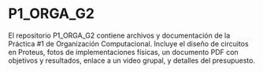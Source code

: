 # P1_ORGA_G2
 El repositorio P1_ORGA_G2 contiene archivos y documentación de la Práctica #1 de Organización Computacional. Incluye el diseño de circuitos en Proteus, fotos de implementaciones físicas, un documento PDF con objetivos y resultados, enlace a un video grupal, y detalles del presupuesto.
